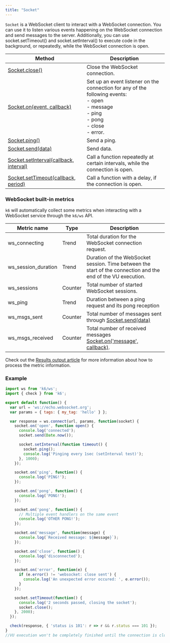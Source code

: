 ```yaml
---
title: "Socket"
---
```


`Socket` is a WebSocket client to interact with a WebSocket connection. You can use it to listen various events happening on the WebSocket connection and send messages to the server. Additionally, you can use socket.setTimeout() and socket.setInterval() to execute code in the background, or repeatedly, while the WebSocket connection is open.

| Method                                                                                                      | Description                                                                                                                                               |
| -------------------------------------------------------------------------------------------------------     | --------------------------------------------------------------------------------------------------------------------------------------------------------- |
| [Socket.close()](/javascript-api/k6-ws/socket/socket-close)                                                 | Close the WebSocket connection.                                                                                                                           |
| [Socket.on(event, callback)](/javascript-api/k6-ws/socket/socket-on-event-callback)                         | Set up an event listener on the connection for any of the following events:<br />- open<br />- message<br />- ping<br />- pong<br />- close<br />- error. |
| [Socket.ping()](/javascript-api/k6-ws/socket/socket-ping)                                                   | Send a ping.                                                                                                                                              |
| [Socket.send(data)](/javascript-api/k6-ws/socket/socket-send-data)                                          | Send data.                                                                                                                                                |
| [Socket.setInterval(callback, interval)](/javascript-api/k6-ws/socket/socket-setinterval-callback-interval) | Call a function repeatedly at certain intervals, while the connection is open.                                                                            |
| [Socket.setTimeout(callback, period)](/javascript-api/k6-ws/socket/socket-settimeout-callback-delay)        | Call a function with a delay, if the connection is open.                                                                                                  |

### WebSocket built-in metrics

`k6` will automatically collect some metrics when interacting with a WebSocket service through the `k6/ws` API.

| Metric name           | Type    | Description                                                                                                               |
| -------------------   | ------- | ------------------------------------------------------------------------------------------------------------------------  |
| ws\_connecting        | Trend   | Total duration for the WebSocket connection request.                                                                      |
| ws\_session\_duration | Trend   | Duration of the WebSocket session. Time between the start of the connection and the end of the VU execution.              |
| ws\_sessions          | Counter | Total number of started WebSocket sessions.                                                                               |
| ws\_ping              | Trend   | Duration between a ping request and its pong reception                                                                    |
| ws\_msgs\_sent        | Counter | Total number of messages sent through [Socket.send(data)](/javascript-api/k6-ws/socket/socket-send-data)                   |
| ws\_msgs\_received    | Counter | Total number of received messages [Socket.on('message', callback)](/javascript-api/k6-ws/socket/socket-on-event-callback). |


Check out the [Results output article](/getting-started/results-output) for more information about how to process the metric information.

### Example

<div class="code-group" data-props='{"labels": []}'>

```js
import ws from 'k6/ws';
import { check } from 'k6';

export default function() {
  var url = 'ws://echo.websocket.org';
  var params = { tags: { my_tag: 'hello' } };

  var response = ws.connect(url, params, function(socket) {
    socket.on('open', function open() {
      console.log('connected');
      socket.send(Date.now());

      socket.setInterval(function timeout() {
        socket.ping();
        console.log('Pinging every 1sec (setInterval test)');
      }, 1000);
    });

    socket.on('ping', function() {
      console.log('PING!');
    });

    socket.on('pong', function() {
      console.log('PONG!');
    });

    socket.on('pong', function() {
      // Multiple event handlers on the same event
      console.log('OTHER PONG!');
    });

    socket.on('message', function(message) {
      console.log(`Received message: ${message}`);
    });

    socket.on('close', function() {
      console.log('disconnected');
    });

    socket.on('error', function(e) {
      if (e.error() != 'websocket: close sent') {
        console.log('An unexpected error occured: ', e.error());
      }
    });

    socket.setTimeout(function() {
      console.log('2 seconds passed, closing the socket');
      socket.close();
    }, 2000);
  });

  check(response, { 'status is 101': r => r && r.status === 101 });
}
//VU execution won't be completely finished until the connection is closed.
```

</div>